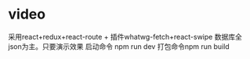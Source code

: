 # video
采用react+redux+react-route +
插件whatwg-fetch+react-swipe
数据库全json为主。只要演示效果
启动命令 npm run dev
打包命令npm run build
